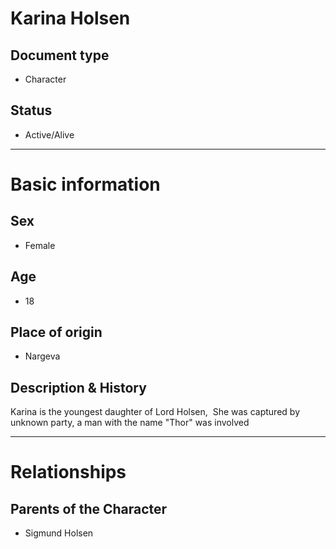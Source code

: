 # Karina Holsen

## Document type

 - Character

## Status

 - Active/Alive

---

# Basic information

## Sex

 - Female

## Age

 - 18

## Place of origin

 - Nargeva

## Description & History

Karina is the youngest daughter of Lord Holsen,&nbsp; She was captured by unknown party, a man with the name "Thor" was involved&nbsp;

---

# Relationships

## Parents of the Character

 - Sigmund Holsen
